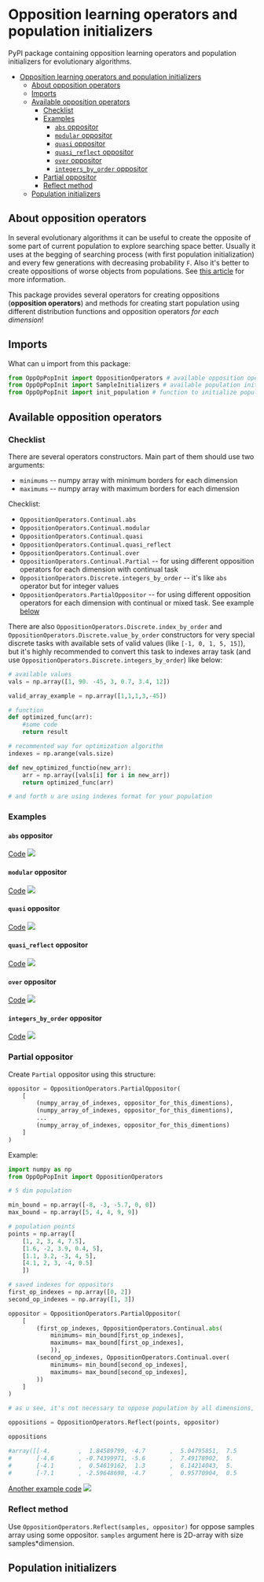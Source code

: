 
# Opposition learning operators and population initializers

PyPI package containing opposition learning operators and population initializers for evolutionary algorithms.

- [Opposition learning operators and population initializers](#opposition-learning-operators-and-population-initializers)
  - [About opposition operators](#about-opposition-operators)
  - [Imports](#imports)
  - [Available opposition operators](#available-opposition-operators)
    - [Checklist](#checklist)
    - [Examples](#examples)
      - [`abs` oppositor](#abs-oppositor)
      - [`modular` oppositor](#modular-oppositor)
      - [`quasi` oppositor](#quasi-oppositor)
      - [`quasi_reflect` oppositor](#quasi_reflect-oppositor)
      - [`over` oppositor](#over-oppositor)
      - [`integers_by_order` oppositor](#integers_by_order-oppositor)
    - [Partial oppositor](#partial-oppositor)
    - [Reflect method](#reflect-method)
  - [Population initializers](#population-initializers)


## About opposition operators

In several evolutionary algorithms it can be useful to create the opposite of some part of current population to explore searching space better. Usually it uses at the begging of searching process (with first population initialization) and every few generations with decreasing probability `F`. Also it's better to create oppositions of worse objects from populations. See [this article](https://www.google.ru/url?sa=t&rct=j&q=&esrc=s&source=web&cd=&cad=rja&uact=8&ved=2ahUKEwi5kN-7gdDtAhUklIsKHRFnC7wQFjAAegQIAxAC&url=https%3A%2F%2Fwww.researchgate.net%2Fprofile%2FMohamed_Mourad_Lafifi%2Fpost%2FCan_anybody_please_send_me_MatLab_code_for_oppotion_based_PSO_BBO%2Fattachment%2F5f5be101e66b860001a0f71c%2FAS%253A934681725919233%25401599856897644%2Fdownload%2FOpposition%2Bbased%2Blearning%2BA%2Bliterature%2Breview.pdf&usg=AOvVaw02oywUU7ZaSWH24jkmNxPu) for more information. 

This package provides several operators for creating oppositions (**opposition operators**) and methods for creating start population using different distribution functions and opposition operators *for each dimension*!

## Imports

What can u import from this package:

```python
from OppOpPopInit import OppositionOperators # available opposition operators
from OppOpPopInit import SampleInitializers # available population initializers
from OppOpPopInit import init_population # function to initialize population using pop. initializers and several oppositors
```

## Available opposition operators

### Checklist

There are several operators constructors. Main part of them should use two arguments:
* `minimums` -- numpy array with minimum borders for each dimension
* `maximums` -- numpy array with maximum borders for each dimension 

Checklist:

* `OppositionOperators.Continual.abs`
* `OppositionOperators.Continual.modular`
* `OppositionOperators.Continual.quasi`
* `OppositionOperators.Continual.quasi_reflect`
* `OppositionOperators.Continual.over`
* `OppositionOperators.Continual.Partial` -- for using different opposition operators for each dimension with continual task
* `OppositionOperators.Discrete.integers_by_order` -- it's like `abs` operator but for integer values
* `OppositionOperators.PartialOppositor` -- for using different opposition operators for each dimension with continual or mixed task. See example [below](#partial-oppositor)

There are also `OppositionOperators.Discrete.index_by_order` and `OppositionOperators.Discrete.value_by_order` constructors for very special discrete tasks with available sets of valid values (like `[-1, 0, 1, 5, 15]`), but it's highly recommended to convert this task to indexes array task (and use `OppositionOperators.Discrete.integers_by_order`) like below:

```python
# available values
vals = np.array([1, 90. -45, 3, 0.7, 3.4, 12])

valid_array_example = np.array([1,1,1,3,-45])

# function
def optimized_func(arr):
    #some code
    return result

# recommented way for optimization algorithm
indexes = np.arange(vals.size)

def new_optimized_functio(new_arr):
    arr = np.array([vals[i] for i in new_arr])
    return optimized_func(arr)

# and forth u are using indexes format for your population
```

### Examples

#### `abs` oppositor

[Code](tests/abs_op.py)
![](tests/abs.png)

#### `modular` oppositor

[Code](tests/modular_op.py)
![](tests/modular.png)

#### `quasi` oppositor

[Code](tests/quasi_op.py)
![](tests/quasi.png)


#### `quasi_reflect` oppositor

[Code](tests/quasi_reflect_op.py)
![](tests/quasi_reflect.png)


#### `over` oppositor

[Code](tests/over_op.py)
![](tests/over.png)


#### `integers_by_order` oppositor

[Code](tests/integers_op.py)
![](tests/integers_by_order.png)

### Partial oppositor

Create `Partial` oppositor using this structure:

```python
oppositor = OppositionOperators.PartialOppositor(
    [
        (numpy_array_of_indexes, oppositor_for_this_dimentions),
        (numpy_array_of_indexes, oppositor_for_this_dimentions),
        ...
        (numpy_array_of_indexes, oppositor_for_this_dimentions)
    ]
)
```

Example:

```python
import numpy as np
from OppOpPopInit import OppositionOperators

# 5 dim population

min_bound = np.array([-8, -3, -5.7, 0, 0])
max_bound = np.array([5, 4, 4, 9, 9])

# population points
points = np.array([
    [1, 2, 3, 4, 7.5],
    [1.6, -2, 3.9, 0.4, 5],
    [1.1, 3.2, -3, 4, 5],
    [4.1, 2, 3, -4, 0.5]
    ])

# saved indexes for oppositors
first_op_indexes = np.array([0, 2])
second_op_indexes = np.array([1, 3])

oppositor = OppositionOperators.PartialOppositor(
    [
        (first_op_indexes, OppositionOperators.Continual.abs(
            minimums= min_bound[first_op_indexes],
            maximums= max_bound[first_op_indexes],
            )),
        (second_op_indexes, OppositionOperators.Continual.over(
            minimums= min_bound[second_op_indexes],
            maximums= max_bound[second_op_indexes],
        ))
    ]
)

# as u see, it's not necessary to oppose population by all dimensions, here we won't oppose by last dimension

oppositions = OppositionOperators.Reflect(points, oppositor)

oppositions

#array([[-4.        ,  1.84589799, -4.7       ,  5.04795851,  7.5       ],
#       [-4.6       , -0.74399971, -5.6       ,  7.49178902,  5.        ],
#       [-4.1       ,  0.54619162,  1.3       ,  6.14214043,  5.        ],
#       [-7.1       , -2.59648698, -4.7       ,  0.95770904,  0.5       ]])

```

[Another example code](tests/mixed_op.py)
![](tests/mixed.png)

### Reflect method

Use `OppositionOperators.Reflect(samples, oppositor)` for oppose samples array using some oppositor. `samples` argument here is 2D-array with size samples*dimension.

## Population initializers


